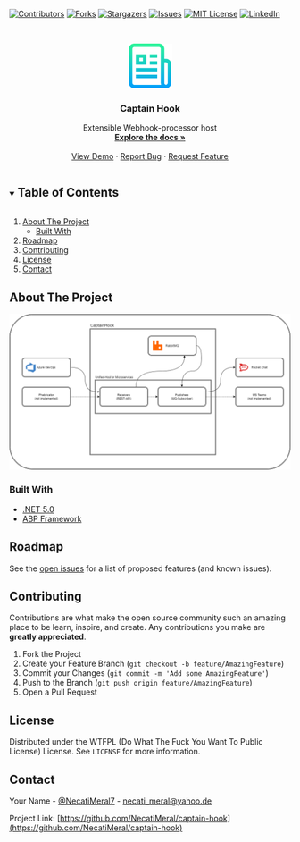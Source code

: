 [![Contributors][contributors-shield]][contributors-url]
[![Forks][forks-shield]][forks-url]
[![Stargazers][stars-shield]][stars-url]
[![Issues][issues-shield]][issues-url]
[![MIT License][license-shield]][license-url]
[![LinkedIn][linkedin-shield]][linkedin-url]

<!-- PROJECT LOGO -->
<br />
<p align="center">
  <a href="https://github.com/NecatiMeral/captain-hook">
    <img src="images/logo.png" alt="Logo" width="80" height="80">
  </a>

  <h3 align="center">Captain Hook</h3>

  <p align="center">
    Extensible Webhook-processor host
    <br />
    <a href="https://github.com/NecatiMeral/captain-hook"><strong>Explore the docs »</strong></a>
    <br />
    <br />
    <a href="https://github.com/NecatiMeral/captain-hook">View Demo</a>
    ·
    <a href="https://github.com/NecatiMeral/captain-hook/issues">Report Bug</a>
    ·
    <a href="https://github.com/NecatiMeral/captain-hook/issues">Request Feature</a>
  </p>
</p>

<!-- TABLE OF CONTENTS -->
<details open="open">
  <summary><h2 style="display: inline-block">Table of Contents</h2></summary>
  <ol>
    <li>
      <a href="#about-the-project">About The Project</a>
      <ul>
        <li><a href="#built-with">Built With</a></li>
      </ul>
    </li>
    <li><a href="#roadmap">Roadmap</a></li>
    <li><a href="#contributing">Contributing</a></li>
    <li><a href="#license">License</a></li>
    <li><a href="#contact">Contact</a></li>
  </ol>
</details>

<!-- ABOUT THE PROJECT -->
## About The Project

[![Product Name Screen Shot][product-screenshot]](https://github.com/NecatiMeral/captain-hook)

### Built With

* [.NET 5.0](https://dotnet.microsoft.com/download/dotnet/5.0)
* [ABP Framework](https://abp.io)

<!-- ROADMAP -->
## Roadmap

See the [open issues](https://github.com/NecatiMeral/captain-hook/issues) for a list of proposed features (and known issues).

<!-- CONTRIBUTING -->
## Contributing

Contributions are what make the open source community such an amazing place to be learn, inspire, and create. Any contributions you make are **greatly appreciated**.

1. Fork the Project
2. Create your Feature Branch (`git checkout -b feature/AmazingFeature`)
3. Commit your Changes (`git commit -m 'Add some AmazingFeature'`)
4. Push to the Branch (`git push origin feature/AmazingFeature`)
5. Open a Pull Request

<!-- LICENSE -->
## License

Distributed under the WTFPL (Do What The Fuck You Want To Public License) License. See `LICENSE` for more information.

<!-- CONTACT -->
## Contact

Your Name - [@NecatiMeral7](https://twitter.com/@NecatiMeral7) - necati_meral@yahoo.de

Project Link: [https://github.com/NecatiMeral/captain-hook](https://github.com/NecatiMeral/captain-hook)

<!-- MARKDOWN LINKS & IMAGES -->
<!-- https://www.markdownguide.org/basic-syntax/#reference-style-links -->
[contributors-shield]: https://img.shields.io/github/contributors/NecatiMeral/captain-hook.svg?style=for-the-badge
[contributors-url]: https://github.com/NecatiMeral/captain-hook/graphs/contributors
[forks-shield]: https://img.shields.io/github/forks/NecatiMeral/captain-hook.svg?style=for-the-badge
[forks-url]: https://github.com/NecatiMeral/captain-hook/network/members
[stars-shield]: https://img.shields.io/github/stars/NecatiMeral/captain-hook.svg?style=for-the-badge
[stars-url]: https://github.com/NecatiMeral/captain-hook/stargazers
[issues-shield]: https://img.shields.io/github/issues/NecatiMeral/captain-hook.svg?style=for-the-badge
[issues-url]: https://github.com/NecatiMeral/captain-hook/issues
[license-shield]: https://img.shields.io/badge/license-WTFPL-brightgreen?style=for-the-badge
[license-url]: https://github.com/NecatiMeral/captain-hook/blob/main/LICENSE.md
[linkedin-shield]: https://img.shields.io/badge/-LinkedIn-black.svg?style=for-the-badge&logo=linkedin&colorB=555
[linkedin-url]: https://linkedin.com/in/NecatiMeral
[product-screenshot]: images/architecture.png

